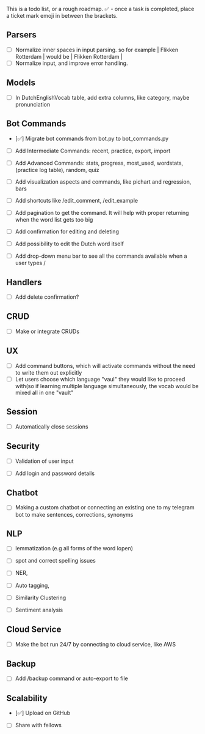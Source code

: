 This is a todo list, or a rough roadmap.
✅ - once a task is completed, place a ticket mark emoji in between the brackets.

## Parsers 
- [ ] Normalize inner spaces in input parsing. so for example | Flikken    Rotterdam | would be | Flikken Rotterdam |
- [ ] Normalize input, and improve error handling.

## Models
- [ ] In DutchEnglishVocab table, add extra columns, like category, maybe pronunciation

## Bot Commands 
- [✅] Migrate bot commands from bot.py to bot_commands.py
- [ ] Add Intermediate Commands:  recent, practice, export, import
- [ ] Add Advanced Commands: stats, progress, most_used, wordstats, (practice log table), random, quiz
- [ ] Add visualization aspects and commands, like pichart and regression, bars
- [ ] Add shortcuts like /edit_comment, /edit_example
- [ ] Add pagination to get the command. It will help with proper returning when the word list gets too big
- [ ] Add confirmation for editing and deleting
- [ ] Add possibility to edit the Dutch word itself
- [ ] Add drop-down menu bar to see all the commands available when a user types /


## Handlers
- [ ] Add delete confirmation?

## CRUD
- [ ] Make or integrate CRUDs

## UX
- [ ] Add command buttons, which will activate commands without the need to write them out explicitly
- [ ] Let users choose which language "vaul" they would like to proceed with(so if learning multiple language simultaneously, the vocab would be mixed all in one "vault"

## Session
- [ ] Automatically close sessions

## Security 
- [ ] Validation of user input
- [ ] Add login and password details
 


## Chatbot
- [ ] Making a custom chatbot or connecting an existing one to my telegram bot to make sentences, corrections, synonyms

## NLP
- [ ] lemmatization (e.g all forms of the word lopen)
- [ ] spot and correct spelling issues 
- [ ] NER, 
- [ ] Auto tagging,
- [ ] Similarity Clustering
- [ ] Sentiment analysis



## Cloud Service
- [ ] Make the bot run 24/7 by connecting to cloud service, like AWS

## Backup
- [ ] Add /backup command or auto-export to file

## Scalability
- [✅] Upload on GitHub
- [ ] Share with fellows


